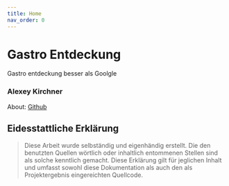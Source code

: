 ```yaml
---
title: Home
nav_order: 0
---
```



# Gastro Entdeckung

Gastro entdeckung besser als Goolgle 




### Alexey Kirchner

 About: [Github](https://github.com/AKir2024)






## Eidesstattliche Erklärung

> Diese Arbeit wurde selbständig und eigenhändig erstellt. Die den benutzten Quellen wörtlich oder inhaltlich entommenen Stellen sind als solche kenntlich gemacht. Diese Erklärung gilt für jeglichen Inhalt und umfasst sowohl diese Dokumentation als auch den als Projektergebnis eingereichten Quellcode.

